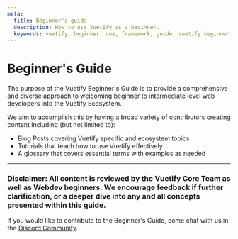 ```yaml
---
meta:
  title: Beginner's guide
  description: How to use Vuetify as a beginner.
  keywords: vuetify, beginner, vue, framework, guide, vuetify beginner, starting vuetify, vuetify guide
---
```


# Beginner's Guide

The purpose of the Vuetify Beginner's Guide is to provide a comprehensive and diverse approach to welcoming beginner to intermediate level web developers into the Vuetify Ecosystem.

We aim to accomplish this by having a broad variety of contributors creating content including (but not limited to):

* Blog Posts covering Vuetify specific and ecosystem topics
* Tutorials that teach how to use Vuetify effectively
* A glossary that covers essential terms with examples as needed

---
 ### Disclaimer: All content is reviewed by the Vuetify Core Team as well as Webdev beginners. We encourage feedback if further clarification, or a deeper dive into any and all concepts presented within this guide.

 If you would like to contribute to the Beginner's Guide, come chat with us in the [Discord Community](https://discord.com/invite/s93b7Fv).

 <backmatter />
